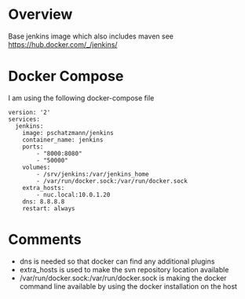 # Overview
Base jenkins image which also includes maven
see https://hub.docker.com/_/jenkins/

# Docker Compose
I am using the following docker-compose file

    version: '2'
    services:
      jenkins:
        image: pschatzmann/jenkins
        container_name: jenkins
        ports:
            - "8000:8080"
            - "50000"
        volumes:
            - /srv/jenkins:/var/jenkins_home
            - /var/run/docker.sock:/var/run/docker.sock
        extra_hosts:
            - nuc.local:10.0.1.20 
        dns: 8.8.8.8
        restart: always

# Comments
- dns is needed so that docker can find any additional plugins
- extra_hosts is used to make the svn repository location available
- /var/run/docker.sock:/var/run/docker.sock is making the docker command line available by using the docker installation on the host
